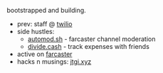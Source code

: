bootstrapped and building.
- prev: staff @ [twilio](https://twilio.com)
- side hustles:
  - [automod.sh](https://automod.sh) - farcaster channel moderation
  - [divide.cash](https://divide.cash) - track expenses with friends
- active on [farcaster](https://warpcast.com/jtgi)
- hacks n musings: [jtgi.xyz](https://jtgi.xyz)
